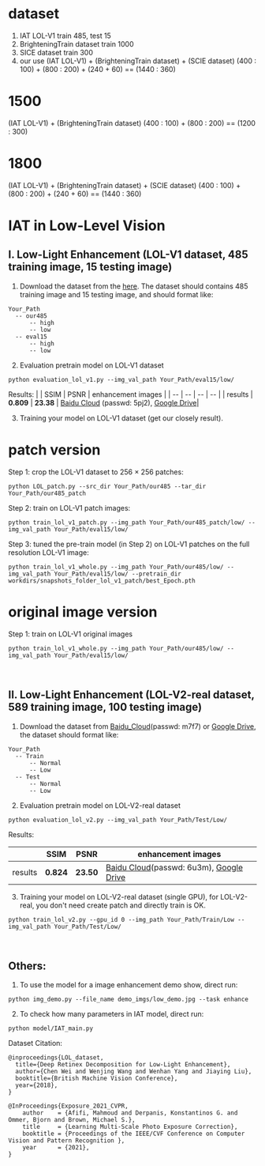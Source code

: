 # dataset

1. IAT LOL-V1
   train 485, test 15
2. BrighteningTrain dataset
   train 1000
3. SICE dataset
   train 300
4. our use
   (IAT LOL-V1) + (BrighteningTrain dataset) + (SCIE dataset)
   (400 : 100) + (800 : 200) + (240 + 60) == (1440 : 360)

# 1500

(IAT LOL-V1) + (BrighteningTrain dataset)
(400 : 100) + (800 : 200) == (1200 : 300)

# 1800

(IAT LOL-V1) + (BrighteningTrain dataset) + (SCIE dataset)
(400 : 100) + (800 : 200) + (240 + 60) == (1440 : 360)

# IAT in Low-Level Vision

## I. Low-Light Enhancement (LOL-V1 dataset, 485 training image, 15 testing image)

1. Download the dataset from the [here](https://daooshee.github.io/BMVC2018website/). The dataset should contains 485 training image and 15 testing image, and should format like:

```
Your_Path
  -- our485
      -- high
      -- low
  -- eval15
      -- high
      -- low
```

2. Evaluation pretrain model on LOL-V1 dataset

```
python evaluation_lol_v1.py --img_val_path Your_Path/eval15/low/
```

Results:
| | SSIM | PSNR | enhancement images |
| -- | -- | -- | -- |
| results | **0.809** | **23.38** | [Baidu Cloud](https://pan.baidu.com/s/1M3H5coIOwfzYdTbZCkM42g) (passwd: 5pj2), [Google Drive](https://drive.google.com/drive/folders/1fgDUEbdiRkLbORZt4LMTX5rFB_erexOc?usp=sharing)|

3. Training your model on LOL-V1 dataset (get our closely result).

# patch version

Step 1: crop the LOL-V1 dataset to 256 $\times$ 256 patches:

```
python LOL_patch.py --src_dir Your_Path/our485 --tar_dir Your_Path/our485_patch
```

Step 2: train on LOL-V1 patch images:

```
python train_lol_v1_patch.py --img_path Your_Path/our485_patch/low/ --img_val_path Your_Path/eval15/low/
```

Step 3: tuned the pre-train model (in Step 2) on LOL-V1 patches on the full resolution LOL-V1 image:

```
python train_lol_v1_whole.py --img_path Your_Path/our485/low/ --img_val_path Your_Path/eval15/low/ --pretrain_dir workdirs/snapshots_folder_lol_v1_patch/best_Epoch.pth
```

# original image version

Step 1: train on LOL-V1 original images

```
python train_lol_v1_whole.py --img_path Your_Path/our485/low/ --img_val_path Your_Path/eval15/low/
```

<br/>

## II. Low-Light Enhancement (LOL-V2-real dataset, 589 training image, 100 testing image)

1. Download the dataset from [Baidu_Cloud](https://pan.baidu.com/s/1Md5r4Lup8NVQI2ixKTIlGQ)(passwd: m7f7) or [Google Drive](https://drive.google.com/file/d/17UiWwwLHHveHf7N2Ubknpk7FUsN06W6a/view?usp=sharing), the dataset should format like:

```
Your_Path
  -- Train
      -- Normal
      -- Low
  -- Test
      -- Normal
      -- Low
```

2. Evaluation pretrain model on LOL-V2-real dataset

```
python evaluation_lol_v2.py --img_val_path Your_Path/Test/Low/
```

Results:

|         | SSIM      | PSNR      | enhancement images                                                                                                                                                                 |
| ------- | --------- | --------- | ---------------------------------------------------------------------------------------------------------------------------------------------------------------------------------- |
| results | **0.824** | **23.50** | [Baidu Cloud](https://pan.baidu.com/s/1XH8Bpo0UgrJEqz_gOefiQA)(passwd: 6u3m), [Google Drive](https://drive.google.com/drive/folders/1rxBGGLIguNP0r_Of4dxQ1VAZRnGYJZGu?usp=sharing) |

3. Training your model on LOL-V2-real dataset (single GPU), for LOL-V2-real, you don't need create patch and directly train is OK.

```
python train_lol_v2.py --gpu_id 0 --img_path Your_Path/Train/Low --img_val_path Your_Path/Test/Low/
```

<br/>

## Others:

1. To use the model for a image enhancement demo show, direct run:

```
python img_demo.py --file_name demo_imgs/low_demo.jpg --task enhance
```

2. To check how many parameters in IAT model, direct run:

```
python model/IAT_main.py
```

Dataset Citation:

```
@inproceedings{LOL_dataset,
  title={Deep Retinex Decomposition for Low-Light Enhancement},
  author={Chen Wei and Wenjing Wang and Wenhan Yang and Jiaying Liu},
  booktitle={British Machine Vision Conference},
  year={2018},
}

@InProceedings{Exposure_2021_CVPR,
    author    = {Afifi, Mahmoud and Derpanis, Konstantinos G. and Ommer, Bjorn and Brown, Michael S.},
    title     = {Learning Multi-Scale Photo Exposure Correction},
    booktitle = {Proceedings of the IEEE/CVF Conference on Computer Vision and Pattern Recognition },
    year      = {2021},
}
```
